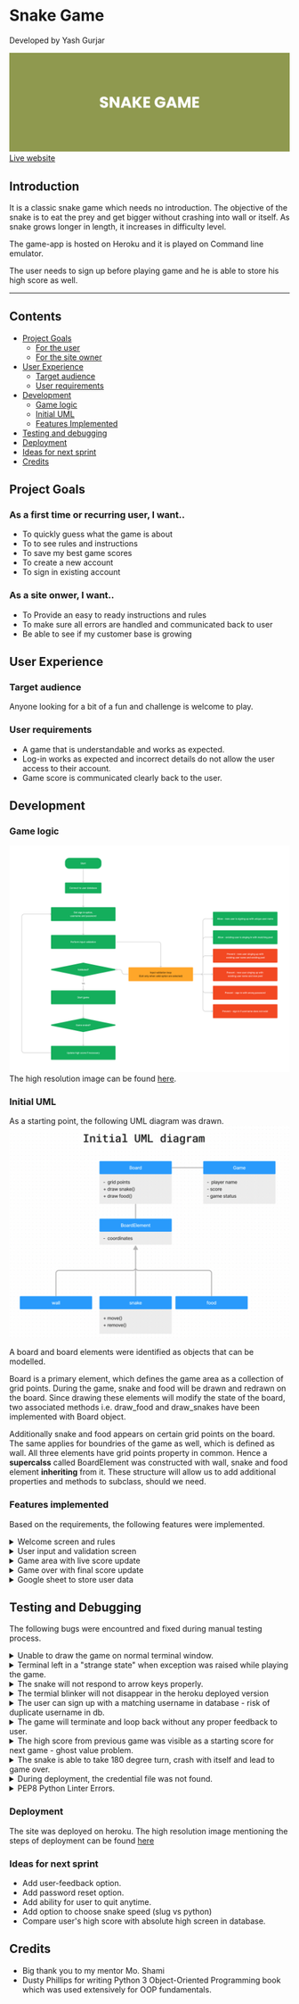 # **Snake Game**
Developed by Yash Gurjar

![banner](docs/banner.png)
[Live website](https://pp3-snakes.herokuapp.com/)

## Introduction
It is a classic snake game which needs no introduction. The objective of the snake is to eat the prey and get bigger without crashing into wall or itself. As snake grows longer in length, it increases in difficulty level.

The game-app is hosted on Heroku and it is played on Command line emulator.

The user needs to sign up before playing game and he is able to store his high score as well.

<hr>

## Contents
* [Project Goals](#project-goals)
    * [For the user](#as-a-first-time-or-recurring-user-i-want)
    * [For the site owner](#as-a-site-onwer-i-want)
* [User Experience](#user-experience)
    * [Target audience](#target-audience)
    * [User requirements](#user-requirements)
* [Development](#development)
    * [Game logic](#game-logic)
    * [Initial UML](#initial-uml)
    * [Features Implemented](#features-implemented)
* [Testing and debugging](#testing-and-debugging)
* [Deployment](#deployment)
* [Ideas for next sprint](#ideas-for-next-sprint)
* [Credits](#credits)

## Project Goals

### As a first time or recurring user, I want..
* To quickly guess what the game is about
* To to see rules and instructions
* To save my best game scores
* To create a new account
* To sign in existing account

### As a site onwer, I want..
* To Provide an easy to ready instructions and rules
* To make sure all errors are handled and communicated back to user
* Be able to see if my customer base is growing

## User Experience

### Target audience
Anyone looking for a bit of a fun and challenge is welcome to play.

### User requirements
* A game that is understandable and works as expected.
* Log-in works as expected and incorrect details do not allow the user access to their account.
* Game score is communicated clearly back to the user.

## Development

### Game logic
![Game logic](docs/pp3_game_logic.png)
The high resolution image can be found [here](docs/pp3_game_logic.png).

### Initial UML

As a starting point, the following UML diagram was drawn. 
![UML](docs/uml.png)

A board and board elements were identified as objects that can be modelled.

Board is a primary element, which defines the game area as a collection of grid points. During the game, snake and food will be drawn and redrawn on the board. Since drawing these elements will modify the state of the board, two associated methods i.e. draw_food and draw_snakes have been implemented with Board object. 

Additionally snake and food appears on certain grid points on the board. The same applies for boundries of the game as well, which is defined as wall. All three elements have grid points property in common. Hence a **supercalss** called BoardElement was constructed with wall, snake and food element **inheriting** from it. These structure will allow us to add additional properties and methods to subclass, should we need.

### Features implemented
Based on the requirements, the following features were implemented.

<details><summary>Welcome screen and rules</summary>

![Welcome screen and rules](docs/welcome-screen.png)
    
</details>


<details><summary>User input and validation screen</summary>

![Input and validation screen](docs/input_validation_screen.png)
    
</details>

<details><summary>Game area with live score update</summary>

![Game area](docs/game_area.png)
    
</details>
<details><summary>Game over with final score update</summary>

![Game over](docs/game_over.png)
    
</details>

<details><summary>Google sheet to store user data</summary>

![Google sheet](docs/google_sheet.png)
    
</details>

## Testing and Debugging

The following bugs were encountred and fixed during manual testing process.

<details><summary>Unable to draw the game on normal terminal window.</summary>

**Problem:** Normal Terminal does not allow positioning control precision. Also it is hard to refresh only certain part of it.

**Solution:** The [curses module](https://docs.python.org/3/howto/curses.html) came to rescue. The module is originally writen in C language and for Unix operating system. Important to note that the module does not come pre installed with Windows version of Python.

The functionality of creating a display was put in a seperate module named 'display_constructor.py'.

</details>

<details><summary>Terminal left in a "strange state" when exception was raised while playing the game.</summary>

**Problem:** The terminal won't return to normal state. Have a look at screenshot below.

![Strange state of terminal](docs/terminal_strange_state.png)

**Solution:** Use [wrapper function](https://docs.python.org/3/howto/curses.html) that will ensure that terminal is closed properly before raising an error.
```python
import wrapper from curses
 # Start game
    d.stdscr = d.curses.initscr()
    window = d.stdscr
    score = wrapper(run_game)
```

</details>

<details><summary>The snake will not respond to arrow keys properly.</summary>

**Problem:** Pressing up arrow key will move snake to left.

**Solution:** As indicated by this [blog post](https://www.quora.com/What-are-the-ASCII-values-for-the-arrow-keys-up-down-left-right), pressing an up arrow key produces three ASCII charcters. 27, 91, 65.

In my faulty code, the key were mapped to ascii charcters of WASD (wasd) for movements, which led to error. Asci value 65 is thrown in both cases of up arrow key and letter 'A'. 
```python
#Faulty code

    directions = {
        # 'w':119, 'W': 087 (Up)
        119: (-1, 0),
        87: (-1, 0),
        # 'a':97 , 'A': 65 (Left)
        97: (0, -1),
        65: (0, -1),
        # 'd':100 , 'D': 68 (Right)
        100: (0, 1),
        68: (0, 1),
        # 's' : 114 , 'S': 083 (Down)
        115: (1, 0),
        83: (1, 0)
```
This was re-mapped to respond to arrow keys.Arrow keys are regarded as special keys and an input from keyboard can be compared to constants available through `curses` module.
```python
#Correct code

   directions= {
        "KEY_UP": (-1,0),
        "KEY_DOWN": (1,0),
        "KEY_LEFT":(0,-1),
        "KEY_RIGHT":(0,1)
    }
    # example
    direction = directions.get("KEY_RIGHT")
```
</details>

<details><summary>The termial blinker will not disappear in the heroku deployed version</summary>

**Problem:** 

TRY 1:According to the [documentation for the module](https://docs.python.org/3/howto/curses.html) , `curs_set(False)` makes it invisible. It works in the gitpod terminal but doesn't  on Heroku deployed app.

TRY 2: Digging a little deeper, I [found](https://www.technovelty.org/linux/a-short-tour-of-term.html) that it depends on the capabilities of terminal being loaded. Th terminal deployed on gitpod is `xterm-256color` and terminal window on heroku app is` xterm-256`. Querying both for civis which presents the ascii code for hiding cursor I can confirm that the capabilities are not support in heroku terminal (the grep command returns nothing, means absence of support).

TRY 3: I have tried changing the terminal type in default.js file and rebuilding the project in heroku, but the terminal gives an error.

<details><summary>Screenshots of the trial and error encountered</summary>

![error1](docs/blinking_cursor_error1.png)
![heroku emulator](docs/heroku_emulator.png)
![error2](docs/blinking_cursor_error2.png)
![error3](docs/blinking_cursor_error3.png)
</details>

WORKAROUND: Move the blinking cursor manually from 2nd last position the tail end of the snake and and disable `curses.set()` so, at the curser will not appear at strange locations on snake.

```python
#Correct code

window.noutrefresh()
d.curses.setsyx(*coordinates[-1])
d.curses.doupdate()
```

</details>

<details><summary>The user can sign up with a matching username in database - risk of duplicate username in db.</summary>

**Problem:** There are multiple combinatation of user's wish, input validation and password mis match that should not be allowed.

**Solution** Use `match` and `case` statement to cover all bases and give user an indication of what is wrong.

```python
match (is_user_in_db, is_pwd_match, selected_option):
        # Allow - new user is signing up with unique user name
        case (False, False, "2"):
            print("\nSign up successful. \n")
            append_gsheet_db(u_name, pwd, 0)
            return True

        # Allow - existing user is singing in with matching pwd
        case (True, True, "1"):
            print("\nSing in successful. \n")
            return True

        # Prevent - new user singing up with
        # existing user name and existing pwd
        case (True, True, "2"):
            print(" \nUsername already exists. \n")
            print("Please select sign up if you are existing user. \n")
            print(
                "Please select a different user name if you are a new user. \n"
            )
            return False

        # Prevent - new user singing up with existing user name and new pwd
        case (True, False, "2"):
            print("\nUsername already exists. \n")
            print(
                "If you are a new user, retry by choosing another username. \n"
            )
            print(
                "If you are an existing user and forgot your pwd,"
                "please create a new login.\n"
            )
            return False

        # Prevent - sign in with wrong password
        case (True, False, "1"):
            print("\nUsername already exists. \n")
            print("Wrong password \n")
            print(
                "If you are an existing user and forgot your pwd"
                "please create a new login. \n"
            )
            return False
```

</details>

<details><summary>The game will terminate and loop back without any proper feedback to user.</summary>

**Solution**: Add `time.sleep()` and display final high score before redirecting user to main screen

```python
# Game over text
intro.game_over_text(score, a.get_high_score(user_name))
print("Redirecting to main screen.. Please wait..")
time.sleep(10)
```
</details>

<details><summary>The high score from previous game was visible as a starting score for next game - ghost value problem.</summary>

**Solution**: This was due to not clearing the screen at location where high score is displayed. A small code was added to perform so.

```python
# Erase high score
d.clear_screen({(22,1),(22,2),(22,3),(22,4),(22,5),(22,6),(22,7),(22,8),(22,9),(22,10)})

```
</details>

<details><summary>The snake is able to take 180 degree turn, crash with itself and lead to game over.</summary>

**Problem**: For example, when left arrow key is pressed when snake is moving right, snake will draw on itself and game will be over (because it is considered as snake crashing with itself)

**Solution**: Add a block of code to prevent this behaviour.
```python
try:
    capture_key = window.getkey()
except:
    capture_key = None

# prevent snake from moving 180 degrees.
# It can only move 90 degrees
match (direction, capture_key):
    case ((-1, 0), "KEY_DOWN"):
        pass
    case ((1, 0), "KEY_UP"):
        pass
    case ((0, -1), "KEY_RIGHT"):
        pass
    case ((0, 1), "KEY_LEFT"):
        pass
    case _:
        direction = directions.get(capture_key, direction)

snake.move_snake(direction)
```
</details>

<details><summary>During deployment, the credential file was not found.</summary>

**Solution:**Add config variable with credentials
![heorku config vars](docs/heroku_config_vars.png)

</details>

<details><summary>PEP8 Python Linter Errors.</summary>

**Problem** : Python code included in all four modules was run through [pep8CI liner](https://pep8ci.herokuapp.com/#).All the erros were minor and be able to be cleared. 

Note: One of the errors raised was `do not use base Except` as shown in image below.

![bare exception](docs/bare_exception_error.png)

This error has been rectified by using general `Exception` class. The reason for it is the fact that exception is raised by `curses` module's `wrapper` function. As the [documentation](https://docs.python.org/3/howto/curses.html) suggests, the curses.wrapper function is called within the try block. If any exception occurs, it will be caught by the except block, which uses the generic Exception type to handle the exception. 

I understand that catching a broad exception like Exception is generally not recommended as it can catch other unrelated exceptions as well. It is better to catch more specific exceptions whenever possible. However, in this case, since the specific exception name is not accessible, using `Exception` is a viable solution.

```python
# modified code
try:
    capture_key = window.getkey()
except Exception:
    capture_key = None
```
</details>

### Deployment

The site was deployed on heroku.
The high resolution image mentioning the steps of deployment can be found [here](docs/heroku_deployment_steps.png)

### Ideas for next sprint

- Add user-feedback option.
- Add password reset option.
- Add ability for user to quit anytime.
- Add option to choose snake speed (slug vs python)
- Compare user's high score with absolute high screen in database.

## Credits

- Big thank you to my mentor Mo. Shami
- Dusty Phillips for writing Python 3 Object-Oriented Programming book which was used extensively for OOP fundamentals.